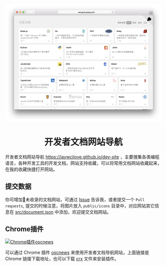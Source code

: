 
<div align="center">
  <a href="https://jaywcjlove.github.io/dev-site">
    <img src="./home.png">
  </a>
  <h1>开发者文档网站导航</h1>
</div>

开发者文档网站导航 https://jaywcjlove.github.io/dev-site ，主要搜集各类编程语言，各种开发工具的开发文档，网站支持收藏，可以将常用文档网站收藏起来，在我的收藏快捷打开网站。

## 提交数据

你可增加未收录的文档网站，可通过 [Issue](https://github.com/jaywcjlove/dev-site/issues) 告诉我，或者提交一个 `Pull requests`, 提交的时候注意，将图片放入 `public/icons` 目录中，对应网站其它信息在 [src/document.json](./src/document.json) 中添加，欢迎提交文档网站。

## Chrome插件

[![Chrome插件oscnews](http://jaywcjlove.github.io/sb/download/chrome-web-store.svg)](https://chrome.google.com/webstore/detail/oscnews/iheapfheanfjcemgneblljhaebonakbg)

可以通过 Chrome 插件 [oscnews](https://github.com/jaywcjlove/oscnews) 来使用开发者文档导航网站，上面链接是 Chrome 链接下载地址，也可以下载 [crx](https://github.com/jaywcjlove/oscnews/releases) 文件来安装插件。